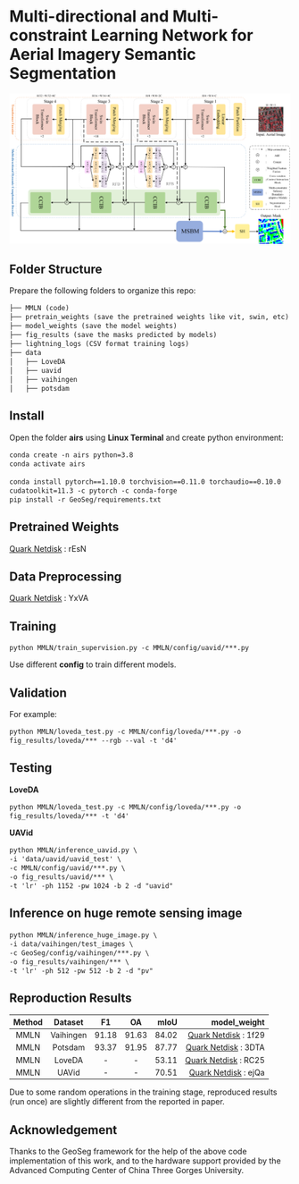 # Multi-directional and Multi-constraint Learning Network for Aerial Imagery Semantic Segmentation

![Network](./images/network.png)


## Folder Structure

Prepare the following folders to organize this repo:
```none
├── MMLN (code)
├── pretrain_weights (save the pretrained weights like vit, swin, etc)
├── model_weights (save the model weights)
├── fig_results (save the masks predicted by models)
├── lightning_logs (CSV format training logs)
├── data
│   ├── LoveDA
│   ├── uavid
│   ├── vaihingen
│   ├── potsdam 
```
## Install

Open the folder **airs** using **Linux Terminal** and create python environment:
```
conda create -n airs python=3.8
conda activate airs

conda install pytorch==1.10.0 torchvision==0.11.0 torchaudio==0.10.0 cudatoolkit=11.3 -c pytorch -c conda-forge
pip install -r GeoSeg/requirements.txt
```

## Pretrained Weights

[Quark Netdisk](https://pan.quark.cn/s/6ad115af5302) : rEsN

## Data Preprocessing

[Quark Netdisk](https://pan.quark.cn/s/dd067d024b07) : YxVA


## Training

```
python MMLN/train_supervision.py -c MMLN/config/uavid/***.py
```
Use different **config** to train different models.

## Validation

For example:
```
python MMLN/loveda_test.py -c MMLN/config/loveda/***.py -o fig_results/loveda/*** --rgb --val -t 'd4'
```

## Testing

**LoveDA**
```
python MMLN/loveda_test.py -c MMLN/config/loveda/***.py -o fig_results/loveda/*** -t 'd4'
```

**UAVid**
```
python MMLN/inference_uavid.py \
-i 'data/uavid/uavid_test' \
-c MMLN/config/uavid/***.py \
-o fig_results/uavid/*** \
-t 'lr' -ph 1152 -pw 1024 -b 2 -d "uavid"
```

## Inference on huge remote sensing image
```
python MMLN/inference_huge_image.py \
-i data/vaihingen/test_images \
-c GeoSeg/config/vaihingen/***.py \
-o fig_results/vaihingen/*** \
-t 'lr' -ph 512 -pw 512 -b 2 -d "pv"
```


## Reproduction Results
|    Method     |  Dataset  |  F1   |  OA   |  mIoU |model_weight|
|:-------------:|:---------:|:-----:|:-----:|------:|---------:|
|  MMLN   | Vaihingen | 91.18 | 91.63 | 84.02 |[Quark Netdisk](https://pan.quark.cn/s/32266ef9bf21) : 1f29|
|  MMLN   |  Potsdam  | 93.37 | 91.95 | 87.77 |[Quark Netdisk](https://pan.quark.cn/s/dafc3fb8a887) : 3DTA|
|  MMLN   |  LoveDA   |   -   |   -   | 53.11 |[Quark Netdisk](https://pan.quark.cn/s/ecf76810a0f1) : RC25|
|  MMLN   |   UAVid   |   -   |   -   | 70.51 |[Quark Netdisk](https://pan.quark.cn/s/81bf81e07b54) : ejQa|


Due to some random operations in the training stage, reproduced results (run once) are slightly different from the reported in paper.



## Acknowledgement

Thanks to the GeoSeg framework for the help of the above code implementation of this work, and to the hardware support provided by the Advanced Computing Center of China Three Gorges University.
